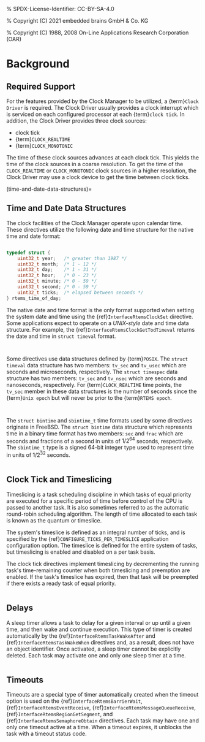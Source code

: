 % SPDX-License-Identifier: CC-BY-SA-4.0

% Copyright (C) 2021 embedded brains GmbH & Co. KG

% Copyright (C) 1988, 2008 On-Line Applications Research Corporation (OAR)

# Background

## Required Support

For the features provided by the Clock Manager to be utilized, a {term}`Clock
Driver` is required. The Clock Driver usually provides a clock interrupt which
is serviced on each configured processor at each {term}`clock tick`. In
addition, the Clock Driver provides three clock sources:

- clock tick
- {term}`CLOCK_REALTIME`
- {term}`CLOCK_MONOTONIC`

The time of these clock sources advances at each clock tick. This yields the
time of the clock sources in a coarse resolution. To get the time of the
`CLOCK_REALTIME` or `CLOCK_MONOTONIC` clock sources in a higher resolution,
the Clock Driver may use a clock device to get the time between clock ticks.

(time-and-date-data-structures)=

## Time and Date Data Structures

The clock facilities of the Clock Manager operate upon calendar time. These
directives utilize the following date and time structure for the native time
and date format:

```{index} rtems_time_of_day
```

```c
typedef struct {
    uint32_t year;   /* greater than 1987 */
    uint32_t month;  /* 1 - 12 */
    uint32_t day;    /* 1 - 31 */
    uint32_t hour;   /* 0 - 23 */
    uint32_t minute; /* 0 - 59 */
    uint32_t second; /* 0 - 59 */
    uint32_t ticks;  /* elapsed between seconds */
} rtems_time_of_day;
```

The native date and time format is the only format supported when setting the
system date and time using the {ref}`InterfaceRtemsClockSet` directive. Some
applications expect to operate on a *UNIX-style* date and time data structure.
For example, the {ref}`InterfaceRtemsClockGetTodTimeval` returns the date and
time in `struct timeval` format.

```{index} struct timeval
```

```{index} struct timespec
```

Some directives use data structures defined by {term}`POSIX`. The `struct
timeval` data structure has two members: `tv_sec` and `tv_usec` which are
seconds and microseconds, respectively. The `struct timespec` data structure
has two members: `tv_sec` and `tv_nsec` which are seconds and nanoseconds,
respectively. For {term}`CLOCK_REALTIME` time points, the `tv_sec` member in
these data structures is the number of seconds since the {term}`Unix epoch` but
will never be prior to the {term}`RTEMS epoch`.

```{index} struct bintime
```

```{index} sbintime_t
```

The `struct bintime` and `sbintime_t` time formats used by some directives
originate in FreeBSD. The `struct bintime` data structure which represents
time in a binary time format has two members: `sec` and `frac` which are
seconds and fractions of a second in units of $1 / 2^{64}$ seconds,
respectively. The `sbintime_t` type is a signed 64-bit integer type used to
represent time in units of $1 / 2^{32}$ seconds.

```{index} timeslicing
```

## Clock Tick and Timeslicing

Timeslicing is a task scheduling discipline in which tasks of equal priority
are executed for a specific period of time before control of the CPU is passed
to another task. It is also sometimes referred to as the automatic round-robin
scheduling algorithm. The length of time allocated to each task is known as
the quantum or timeslice.

The system's timeslice is defined as an integral number of ticks, and is
specified by the {ref}`CONFIGURE_TICKS_PER_TIMESLICE` application configuration
option. The timeslice is defined for the entire system of tasks, but
timeslicing is enabled and disabled on a per task basis.

The clock tick directives implement timeslicing by decrementing the
running task's time-remaining counter when both timeslicing and preemption are
enabled. If the task's timeslice has expired, then that task will be preempted
if there exists a ready task of equal priority.

```{index} delays
```

## Delays

A sleep timer allows a task to delay for a given interval or up until a given
time, and then wake and continue execution. This type of timer is created
automatically by the {ref}`InterfaceRtemsTaskWakeAfter` and
{ref}`InterfaceRtemsTaskWakeWhen` directives and, as a result, does not have an
object identifier. Once activated, a sleep timer cannot be explicitly deleted.
Each task may activate one and only one sleep timer at a time.

```{index} timeouts
```

## Timeouts

Timeouts are a special type of timer automatically created when the timeout
option is used on the {ref}`InterfaceRtemsBarrierWait`,
{ref}`InterfaceRtemsEventReceive`, {ref}`InterfaceRtemsMessageQueueReceive`,
{ref}`InterfaceRtemsRegionGetSegment`, and {ref}`InterfaceRtemsSemaphoreObtain`
directives. Each task may have one and only one timeout active at a time.
When a timeout expires, it unblocks the task with a timeout status code.
